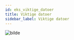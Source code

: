 ```yaml
---
id: eks_viktige_datoer
title: Viktige datoer
sidebar_label: Viktige datoer
---
```


![bilde](https://user-images.githubusercontent.com/80097133/137868436-ced161c5-ecf0-490b-ada7-2a684944e735.png)
